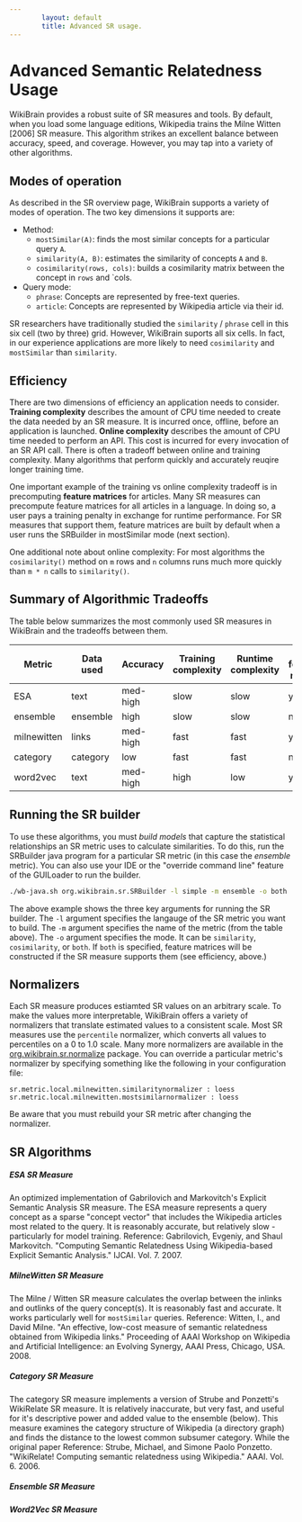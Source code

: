 ```yaml
---
        layout: default
        title: Advanced SR usage.
---
```


# Advanced Semantic Relatedness Usage

WikiBrain provides a robust suite of SR measures and tools.
By default, when you load some language editions, Wikipedia trains the Milne Witten [2006] SR measure.
This algorithm strikes an excellent balance between accuracy, speed, and coverage.
However, you may tap into a variety of other algorithms.

## Modes of operation

As described in the SR overview page, WikiBrain supports a variety of modes of operation.
The two key dimensions it supports are:

 * Method:
   * `mostSimilar(A)`: finds the most similar concepts for a particular query `A`.
   * `similarity(A, B)`: estimates the similarity of concepts `A` and `B`.
   * `cosimilarity(rows, cols)`: builds a cosimilarity matrix between the concept in `rows` and `cols.
 * Query mode:
   * `phrase`: Concepts are represented by free-text queries.
   * `article`: Concepts are represented by Wikipedia article via their id.

SR researchers have traditionally studied the `similarity` / `phrase` cell in this six cell (two by three) grid.
However, WikiBrain suports all six cells.
In fact, in our experience applications are more likely to need `cosimilarity` and `mostSimilar` than `similarity`.

## Efficiency

There are two dimensions of efficiency an application needs to consider.
**Training complexity** describes the amount of CPU time needed to create the data needed by an SR measure.
It is incurred once, offline, before an application is launched.
**Online complexity** describes the amount of CPU time needed to perform an API. 
This cost is incurred for every invocation of an SR API call.
There is often a tradeoff between online and training complexity.
Many algorithms that perform quickly and accurately reuqire longer training time.

One important example of the training vs online complexity tradeoff is in precomputing **feature matrices** for articles.
Many SR measures can precompute feature matrices for all articles in a language.
In doing so, a user pays a training penalty in exchange for runtime performance.
For SR measures that support them, feature matrices are built by default when a user runs the SRBuilder in mostSimilar mode (next section).

One additional note about online complexity: For most algorithms the `cosimilarity()` method on `m` rows and `n` columns runs much more quickly than `m * n` calls to `similarity()`.

## Summary of Algorithmic Tradeoffs

The table below summarizes the most commonly used SR measures in WikiBrain and the tradeoffs between them.

| Metric | Data used | Accuracy | Training complexity | Runtime complexity | Has feature matrix |
|----|----|---|---|---|---|
| ESA | text | med-high | slow | slow | yes |
| ensemble | ensemble | high | slow | slow | no |
| milnewitten | links | med-high | fast | fast | yes |
| category | category | low | fast | fast | no |
| word2vec | text | med-high | high | low | yes |

## Running the SR builder

To use these algorithms, you must *build models* that capture the statistical relationships an SR metric uses to calculate similarities. To do this, run the SRBuilder java program for a particular SR metric (in this case the *ensemble* metric). You can also use your IDE or the "override command line" feature of the GUILoader to run the builder.

```bash
./wb-java.sh org.wikibrain.sr.SRBuilder -l simple -m ensemble -o both
```
The above example shows the three key arguments for running the SR builder.
The `-l` argument specifies the langauge of the SR metric you want to build.
The `-m` argument specifies the name of the metric (from the table above).
The `-o` argument specifies the mode. It can be `similarity`, `cosimilarity`, or `both`. If `both` is specified, feature matrices will be constructed if the SR measure supports them (see efficiency, above.)

## Normalizers

Each SR measure produces estiamted SR values on an arbitrary scale. 
To make the values more interpretable, WikiBrain offers a variety of normalizers that translate estimated values to a consistent scale.
Most SR measures use the `percentile` normalizer, which converts all values to percentiles on a 0 to 1.0 scale.
Many more normalizers are available in the [org.wikibrain.sr.normalize](https://github.com/shilad/wikibrain/tree/master/wikibrain-sr/src/main/java/org/wikibrain/sr/normalize) package. You can override a particular metric's normalizer by specifying something like the following in your configuration file:

```
sr.metric.local.milnewitten.similaritynormalizer : loess
sr.metric.local.milnewitten.mostsimilarnormalizer : loess
```

Be aware that you must rebuild your SR metric after changing the normalizer.

## SR Algorithms
##### ESA SR Measure

An optimized implementation of Gabrilovich and Markovitch's Explicit Semantic Analysis SR measure. 
The ESA measure represents a query concept as a sparse "concept vector" that includes the Wikipedia articles most related to the query. 
It is reasonably accurate, but relatively slow - particularly for model training.
Reference: Gabrilovich, Evgeniy, and Shaul Markovitch. "Computing Semantic Relatedness Using Wikipedia-based Explicit Semantic Analysis." IJCAI. Vol. 7. 2007.

##### MilneWitten SR Measure

The Milne / Witten SR measure calculates the overlap between the inlinks and outlinks of the query concept(s).
It is reasonably fast and accurate.
It works particularly well for `mostSimilar` queries.
Reference: Witten, I., and David Milne. "An effective, low-cost measure of semantic relatedness obtained from Wikipedia links." Proceeding of AAAI Workshop on Wikipedia and Artificial Intelligence: an Evolving Synergy, AAAI Press, Chicago, USA. 2008.

##### Category SR Measure

The category SR measure implements a version of Strube and Ponzetti's WikiRelate SR measure.
It is relatively inaccurate, but very fast, and useful for it's descriptive power and added value to the ensemble (below).
This measure examines the category structure of Wikipedia (a directory graph) and finds the distance to the lowest common subsumer category.
While the original paper 
Reference: Strube, Michael, and Simone Paolo Ponzetto. "WikiRelate! Computing semantic relatedness using Wikipedia." AAAI. Vol. 6. 2006.

##### Ensemble SR Measure

##### Word2Vec SR Measure
